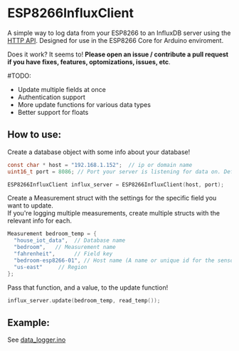 # ESP8266InfluxClient

A simple way to log data from your ESP8266 to an InfluxDB server using the [HTTP API](https://docs.influxdata.com/influxdb/v1.5/guides/writing_data/#writing-data-using-the-http-api). Designed for use in the ESP8266 Core for Arduino enviroment. 

Does it work? It seems to! **Please open an issue / contribute a pull request if you have fixes, features, optomizations, issues, etc**.

#TODO:
- Update multiple fields at once
- Authentication support
- More update functions for various data types
- Better support for floats

## How to use:

Create a database object with some info about your database!

~~~c
const char * host = "192.168.1.152";  // ip or domain name
uint16_t port = 8086; // Port your server is listening for data on. Default is 8086

ESP8266InfluxClient influx_server = ESP8266InfluxClient(host, port);
~~~

Create a Measurement struct with the settings for the specific field you want to update.  
If you're logging multiple measurements, create multiple structs with the relevant info for each.
~~~c
Measurement bedroom_temp = {
  "house_iot_data",  // Database name
  "bedroom",   // Measurement name
  "fahrenheit",      // Field key
  "bedroom-esp8266-01", // Host name (A name or unique id for the sensor)
  "us-east"     // Region
};
~~~

Pass that function, and a value, to the update function!
~~~c
influx_server.update(bedroom_temp, read_temp());
~~~

## Example:
See [data_logger.ino](examples/data_logger.ino)
